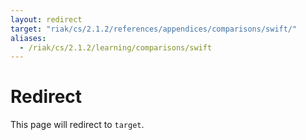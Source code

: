 ```yaml
---
layout: redirect
target: "riak/cs/2.1.2/references/appendices/comparisons/swift/"
aliases:
  - /riak/cs/2.1.2/learning/comparisons/swift
---
```


# Redirect

This page will redirect to `target`.
